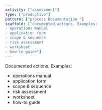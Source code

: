 ```yaml
---
activity: ["assessment"]
type: ["productive"]
pattern: ["process Documentation "]
scaffold: ["documented actions. Examples:
- operations manual
- application form
- scope & sequence
- risk assessment
- worksheet
- how-to guide"]
---
```


Documented actions. Examples:
- operations manual
- application form
- scope & sequence
- risk assessment
- worksheet
- how-to guide
